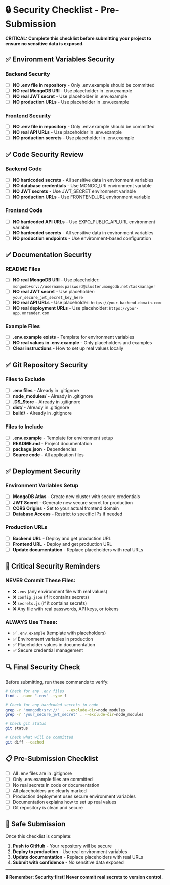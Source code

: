 # 🔒 Security Checklist - Pre-Submission

**CRITICAL: Complete this checklist before submitting your project to ensure no sensitive data is exposed.**

## ✅ Environment Variables Security

### Backend Security
- [ ] **NO .env file in repository** - Only .env.example should be committed
- [ ] **NO real MongoDB URI** - Use placeholder in .env.example
- [ ] **NO real JWT secret** - Use placeholder in .env.example
- [ ] **NO production URLs** - Use placeholder in .env.example

### Frontend Security
- [ ] **NO .env file in repository** - Only .env.example should be committed
- [ ] **NO real API URLs** - Use placeholder in .env.example
- [ ] **NO production secrets** - Use placeholder in .env.example

## ✅ Code Security Review

### Backend Code
- [ ] **NO hardcoded secrets** - All sensitive data in environment variables
- [ ] **NO database credentials** - Use MONGO_URI environment variable
- [ ] **NO JWT secrets** - Use JWT_SECRET environment variable
- [ ] **NO production URLs** - Use FRONTEND_URL environment variable

### Frontend Code
- [ ] **NO hardcoded API URLs** - Use EXPO_PUBLIC_API_URL environment variable
- [ ] **NO hardcoded secrets** - All sensitive data in environment variables
- [ ] **NO production endpoints** - Use environment-based configuration

## ✅ Documentation Security

### README Files
- [ ] **NO real MongoDB URI** - Use placeholder: `mongodb+srv://username:password@cluster.mongodb.net/taskmanager`
- [ ] **NO real JWT secret** - Use placeholder: `your_secure_jwt_secret_key_here`
- [ ] **NO real API URLs** - Use placeholder: `https://your-backend-domain.com`
- [ ] **NO real deployment URLs** - Use placeholder: `https://your-app.onrender.com`

### Example Files
- [ ] **.env.example exists** - Template for environment variables
- [ ] **NO real values in .env.example** - Only placeholders and examples
- [ ] **Clear instructions** - How to set up real values locally

## ✅ Git Repository Security

### Files to Exclude
- [ ] **.env files** - Already in .gitignore
- [ ] **node_modules/** - Already in .gitignore
- [ ] **.DS_Store** - Already in .gitignore
- [ ] **dist/** - Already in .gitignore
- [ ] **build/** - Already in .gitignore

### Files to Include
- [ ] **.env.example** - Template for environment setup
- [ ] **README.md** - Project documentation
- [ ] **package.json** - Dependencies
- [ ] **Source code** - All application files

## ✅ Deployment Security

### Environment Variables Setup
- [ ] **MongoDB Atlas** - Create new cluster with secure credentials
- [ ] **JWT Secret** - Generate new secure secret for production
- [ ] **CORS Origins** - Set to your actual frontend domain
- [ ] **Database Access** - Restrict to specific IPs if needed

### Production URLs
- [ ] **Backend URL** - Deploy and get production URL
- [ ] **Frontend URL** - Deploy and get production URL
- [ ] **Update documentation** - Replace placeholders with real URLs

## 🚨 Critical Security Reminders

### NEVER Commit These Files:
- ❌ `.env` (any environment file with real values)
- ❌ `config.json` (if it contains secrets)
- ❌ `secrets.js` (if it contains secrets)
- ❌ Any file with real passwords, API keys, or tokens

### ALWAYS Use These:
- ✅ `.env.example` (template with placeholders)
- ✅ Environment variables in production
- ✅ Placeholder values in documentation
- ✅ Secure credential management

## 🔍 Final Security Check

Before submitting, run these commands to verify:

```bash
# Check for any .env files
find . -name ".env" -type f

# Check for any hardcoded secrets in code
grep -r "mongodb+srv://" . --exclude-dir=node_modules
grep -r "your_secure_jwt_secret" . --exclude-dir=node_modules

# Check git status
git status

# Check what will be committed
git diff --cached
```

## 📋 Pre-Submission Checklist

- [ ] All .env files are in .gitignore
- [ ] Only .env.example files are committed
- [ ] No real secrets in code or documentation
- [ ] All placeholders are clearly marked
- [ ] Production deployment uses secure environment variables
- [ ] Documentation explains how to set up real values
- [ ] Git repository is clean and secure

## 🎯 Safe Submission

Once this checklist is complete:
1. **Push to GitHub** - Your repository will be secure
2. **Deploy to production** - Use real environment variables
3. **Update documentation** - Replace placeholders with real URLs
4. **Submit with confidence** - No sensitive data exposed

---

**🔒 Remember: Security first! Never commit real secrets to version control.**
